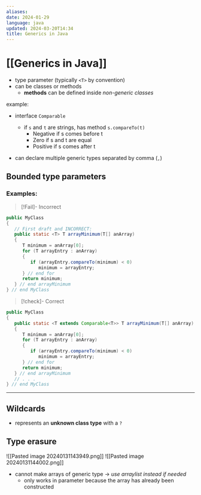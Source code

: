 ```yaml
---
aliases: 
date: 2024-01-29
language: java
updated: 2024-03-20T14:34
title: Generics in Java
---
```

# [[Generics in Java]]
- type parameter (typically `<T>` by convention)
- can be classes or methods
	- **methods** can be defined inside *non-generic classes*

example:
- interface `Comparable`
	- if `s` and `t` are strings, has method `s.compareTo(t)`
		- Negative if s comes before t
		- Zero if s and t are equal
		- Positive if s comes after t

- can declare multiple generic types separated by comma (`,`)
## Bounded type parameters
### Examples:

> [!Fail]- Incorrect
```java
public MyClass
{
   // First draft and INCORRECT:
   public static <T> T arrayMinimum(T[] anArray)
   {
      T minimum = anArray[0];
      for (T arrayEntry : anArray)
      {
         if (arrayEntry.compareTo(minimum) < 0)
            minimum = arrayEntry;
      } // end for
      return minimum;
   } // end arrayMinimum
} // end MyClass
```

> [!check]- Correct
```java
public MyClass
{
   public static <T extends Comparable<T>> T arrayMinimum(T[] anArray)
   {
      T minimum = anArray[0];
      for (T arrayEntry : anArray)
      {
         if (arrayEntry.compareTo(minimum) < 0)
            minimum = arrayEntry;
      } // end for
      return minimum;
   } // end arrayMinimum
   // . . .
} // end MyClass
```

___
## Wildcards
- represents an **unknown class type** with a `?`

## Type erasure
![[Pasted image 20240131143949.png]]
![[Pasted image 20240131144002.png]]
- cannot make arrays of generic type -> *use arraylist instead if needed*
	- only works in parameter because the array has already been constructed